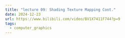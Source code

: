 ```yaml
---
title: "lecture 09: Shading Texture Mapping Cont."
date: 2024-12-23
url: https://www.bilibili.com/video/BV1X7411F744?p=9
tags:
  - computer_graphics
---
```



